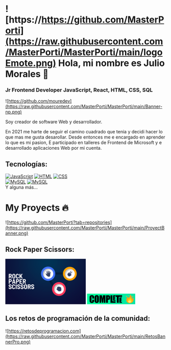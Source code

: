# ![https://https://github.com/MasterPorti](https://raw.githubusercontent.com/MasterPorti/MasterPorti/main/logoEmote.png)  Hola, mi nombre es Julio Morales 👋
### Jr Frontend Developer JavaScript, React, HTML, CSS, SQL
![https://github.com/mouredev](https://raw.githubusercontent.com/MasterPorti/MasterPorti/main/Banner-np.png)

Soy creador de software Web y desarrollador.

En 2021 me harte de seguir el camino cuadrado que tenia y decidi hacer lo que mas me gusta desarollar.
Desde entonces me e encargado en aprender lo que es mi pasion, E participado en talleres de Frontend de Microsoft y e desarrollado aplicaciones Web por mi cuenta.

## Tecnologías:
[![JavaScript](https://img.shields.io/badge/JavaScript-F7DF1E?style=for-the-badge&logo=javascript&logoColor=white&labelColor=101010)]()
[![HTML](https://img.shields.io/badge/HTML-C12862E?style=for-the-badge&logo=html&logoColor=white&labelColor=101010)]()
[![CSS](https://img.shields.io/badge/CSS-3F63F2?style=for-the-badge&logo=html&logoColor=white&labelColor=101010)]()
</br>
[![MySQL](https://img.shields.io/badge/MySQL-4479A1?style=for-the-badge&logo=mysql&logoColor=white&labelColor=101010)]()
[![MySQL](https://img.shields.io/badge/React-C12862?style=for-the-badge&logo=html&logoColor=white&labelColor=101010)]()
</br>
Y alguna más...


# My Proyects 🔥

![https://github.com/MasterPorti?tab=repositories](https://raw.githubusercontent.com/MasterPorti/MasterPorti/main/ProyectBanner.png)
## Rock Paper Scissors: 
<a href="https://masterporti.github.io/RockPaperScissors/code/"><img src="https://raw.githubusercontent.com/MasterPorti/MasterPorti/main/MainBannerRPS.png" style="height: 50%; width:50%;"/></a>
<a href="https://masterporti.github.io/RockPaperScissors/code/"><img src="https://raw.githubusercontent.com/MasterPorti/MasterPorti/main/Complete2.png" style="height: 50%; width:30%;"/></a>

## Los retos de programación de la comunidad:

![https://retosdeprogramacion.com](https://raw.githubusercontent.com/MasterPorti/MasterPorti/main/RetosBannerPro.png)
